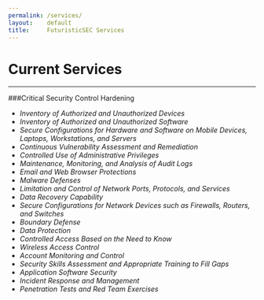 ```yaml
---
permalink: /services/
layout:    default
title:     FuturisticSEC Services
---
```


# Current Services
------------------

###Critical Security Control Hardening

* _Inventory of Authorized and Unauthorized Devices_
* _Inventory of Authorized and Unauthorized Software_
* _Secure Configurations for Hardware and Software on Mobile Devices, Laptops, Workstations, and Servers_
* _Continuous Vulnerability Assessment and Remediation_
* _Controlled Use of Administrative Privileges_
* _Maintenance, Monitoring, and Analysis of Audit Logs_
* _Email and Web Browser Protections_
* _Malware Defenses_
* _Limitation and Control of Network Ports, Protocols, and Services_
* _Data Recovery Capability_
* _Secure Configurations for Network Devices such as Firewalls, Routers, and Switches_
* _Boundary Defense_
* _Data Protection_
* _Controlled Access Based on the Need to Know_
* _Wireless Access Control_
* _Account Monitoring and Control_
* _Security Skills Assessment and Appropriate Training to Fill Gaps_
* _Application Software Security_
* _Incident Response and Management_
* _Penetration Tests and Red Team Exercises_
 


